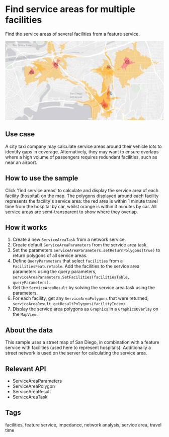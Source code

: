 # Find service areas for multiple facilities

Find the service areas of several facilities from a feature service.

![](FindServiceAreasForMultipleFacilities.png)

## Use case

A city taxi company may calculate service areas around their vehicle lots to identify gaps in coverage. Alternatively, they may want to ensure overlaps where a high volume of passengers requires redundant facilities, such as near an airport.

## How to use the sample

Click 'find service areas' to calculate and display the service area of each facility (hospital) on the map. The polygons displayed around each facility represents the facility's service area: the red area is within 1 minute travel time from the hospital by car, whilst orange is within 3 minutes by car. All service areas are semi-transparent to show where they overlap.

## How it works

1. Create a new `ServiceAreaTask` from a network service.
2. Create default `ServiceAreaParameters` from the service area task.
3. Set the parameters `ServiceAreaParameters.setReturnPolygons(true)` to return polygons of all service areas.
4. Define `QueryParameters` that select `facilities` from a `FacilitiesFeatureTable`. Add the facilities to the service area parameters using the query parameters, `serviceAreaParameters.SetFacilities(facilitiesTable, queryParameters).`
5. Get the `ServiceAreaResult` by solving the service area task using the parameters.
6. For each facility, get any `ServiceAreaPolygons` that were returned, `serviceAreaResult.getResultPolygons(facilityIndex)`.
7. Display the service area polygons as `Graphics` in a `GraphicsOverlay` on the `MapView`.

## About the data

This sample uses a street map of San Diego, in combination with a feature service with facilities (used here to represent hospitals). Additionally a street network is used on the server for calculating the service area.

## Relevant API

* ServiceAreaParameters
* ServiceAreaPolygon
* ServiceAreaResult
* ServiceAreaTask

## Tags

facilities, feature service, impedance, network analysis, service area, travel time